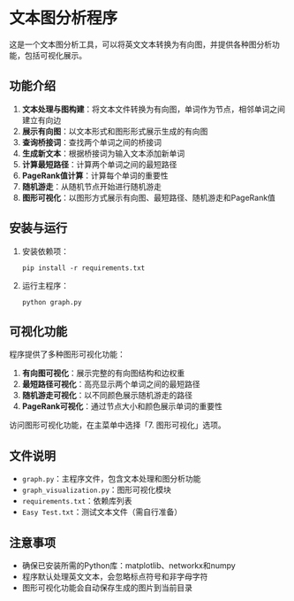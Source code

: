 # 文本图分析程序

这是一个文本图分析工具，可以将英文文本转换为有向图，并提供各种图分析功能，包括可视化展示。

## 功能介绍

1. **文本处理与图构建**：将文本文件转换为有向图，单词作为节点，相邻单词之间建立有向边
2. **展示有向图**：以文本形式和图形形式展示生成的有向图
3. **查询桥接词**：查找两个单词之间的桥接词
4. **生成新文本**：根据桥接词为输入文本添加新单词
5. **计算最短路径**：计算两个单词之间的最短路径
6. **PageRank值计算**：计算每个单词的重要性
7. **随机游走**：从随机节点开始进行随机游走
8. **图形可视化**：以图形方式展示有向图、最短路径、随机游走和PageRank值

## 安装与运行

1. 安装依赖项：
   ```
   pip install -r requirements.txt
   ```

2. 运行主程序：
   ```
   python graph.py
   ```

## 可视化功能

程序提供了多种图形可视化功能：

1. **有向图可视化**：展示完整的有向图结构和边权重
2. **最短路径可视化**：高亮显示两个单词之间的最短路径
3. **随机游走可视化**：以不同颜色展示随机游走的路径
4. **PageRank可视化**：通过节点大小和颜色展示单词的重要性

访问图形可视化功能，在主菜单中选择「7. 图形可视化」选项。

## 文件说明

- `graph.py`：主程序文件，包含文本处理和图分析功能
- `graph_visualization.py`：图形可视化模块
- `requirements.txt`：依赖库列表
- `Easy Test.txt`：测试文本文件（需自行准备）

## 注意事项

- 确保已安装所需的Python库：matplotlib、networkx和numpy
- 程序默认处理英文文本，会忽略标点符号和非字母字符
- 图形可视化功能会自动保存生成的图片到当前目录 